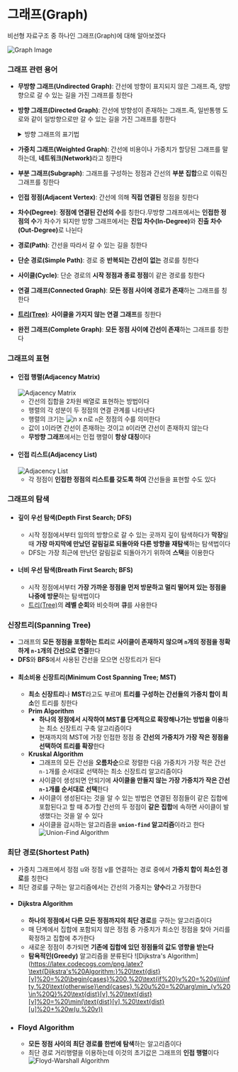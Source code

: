 # 그래프(Graph)
비선형 자료구조 중 하나인 그래프(Graph)에 대해 알아보겠다

![Graph Image](https://oopy.lazyrockets.com/api/v2/notion/image?src=https%3A%2F%2Fs3-us-west-2.amazonaws.com%2Fsecure.notion-static.com%2F74539cbb-5cca-4e9f-b61d-32d5fd6c4edd%2Fgraph.drawio_(1).png&blockId=097d7f6e-c43e-4dc4-97ca-0b9b79bb22a3)

### 그래프 관련 용어
+ **무방향 그래프(Undirected Graph)**: 간선에 방향이 표지되지 않은 그래프.즉, 양방향으로 갈 수 있는 길을 가진 그래프를 칭한다
+ **방향 그래프(Directed Graph)**: 간선에 방향성이 존재하는 그래프.즉, 일반통행 도로와 같이 일방향으로만 갈 수 있는 길을 가진 그래프를 칭한다
    <details>
    <summary>방향 그래프의 표기법</summary>
    <ul>
        <li><b><code>&lt;A, B&gt;</code></b> 와 같이 표기하는데 이는 정점 <code>A</code>에서 정점 <code>B</code>로만 갈 수 있는 간선을 의미한다</li>
    </ul>
    </details>

+ **가중치 그래프(Weighted Graph)**: 간선에 비용이나 가중치가 할당된 그래프를 말하는데, <b>네트워크(Network)</b>라고 칭한다
+ **부분 그래프(Subgraph)**: 그래프를 구성하는 정점과 간선의 **부분 집합**으로 이뤄진 그래프를 칭한다
+ **인접 정점(Adjacent Vertex)**: 간선에 의해 **직접 연결된** 정점을 칭한다
+ **차수(Degree)**: **정점에 연결된 간선의 수**를 칭한다.무방향 그래프에서는 **인접한 정점의 수**가 차수가 되지만 방향 그래프에서는 <b>진입 차수(In-Degree)</b>와 <b>진출 차수(Out-Degree)</b>로 나뉜다
+ **경로(Path)**: 간선을 따라서 갈 수 있는 길을 칭한다
+ **단순 경로(Simple Path)**: 경로 중 **반복되는 간선이 없는** 경로를 칭한다
+ **사이클(Cycle)**: 단순 경로의 **시작 정점과 종료 정점**이 같은 경로를 칭한다
+ **연결 그래프(Connected Graph)**: **모든 정점 사이에 경로가 존재**하는 그래프를 칭한다
+ **[트리(Tree)](https://github.com/snowykte0426/Today-I-Learned/blob/main/Data%20Structure/Tree.md)**: **사이클을 가지지 않는 연결 그래프**를 칭한다
+ **완전 그래프(Complete Graph)**: **모든 정점 사이에 간선이 존재**하는 그래프를 칭한다
### 그래프의 표현
+ #### 인접 행렬(Adjacency Matrix)
    ![Adjacency Matrix](https://latex.codecogs.com/png.latex?\text{Adjacency%20Matrix:%20}%20A%20=%20\begin{bmatrix}%20a_{11}%20&%20a_{12}%20&%20\cdots%20&%20a_{1n}%20\\%20a_{21}%20&%20a_{22}%20&%20\cdots%20&%20a_{2n}%20\\%20\vdots%20&%20\vdots%20&%20\ddots%20&%20\vdots%20\\%20a_{n1}%20&%20a_{n2}%20&%20\cdots%20&%20a_{nn}%20\end{bmatrix})
    + 간선의 집합을 2차원 배열로 표현하는 방법이다
    + 행렬의 각 성분이 두 정점의 연결 관계를 나타낸다
    + 행렬의 크기는 ![n x n](https://latex.codecogs.com/png.latex?n%20\times%20n)로 ``n``은 정점의 수를 의미한다
    + 값이 ``1``이라면 간선이 존재하는 것이고 ``0``이라면 간선이 존재하지 않는다
    + **무방향 그래프**에서는 인접 행렬이 **항상 대칭**이다
+ #### 인접 리스트(Adjacency List)
    ![Adjacency List](https://latex.codecogs.com/png.latex?\text{Adjacency%20List:}%20\begin{aligned}%201:%20\{a_{11},%20a_{12},%20\dots,%20a_{1k}\}%20\\%202:%20\{a_{21},%20a_{22},%20\dots,%20a_{2m}\}%20\\%20\vdots%20\\%20n:%20\{a_{n1},%20a_{n2},%20\dots,%20a_{np}\}%20\end{aligned})
    + 각 정점이 **인접한 정점의 리스트를 갖도록 하여** 간선들을 표현할 수도 있다
### 그래프의 탐색
+ #### 깊이 우선 탐색(Depth First Search; DFS)
    + 시작 정점에서부터 임의의 방향으로 갈 수 있는 곳까지 깊이 탐색하다가 **막장**일 때 **가장 마지막에 만났던 갈림길로 되돌아와 다른 방향을 재탐색**하는 탐색법이다
    + DFS는 가장 최근에 만난던 갈림길로 되돌아가기 위하여 **스택**을 이용한다
+ #### 너비 우선 탐색(Breath First Search; BFS)
    + 시작 정점에서부터 **가장 가까운 정점을 먼저 방문하고 멀리 떨어져 있는 정점을 나중에 방문**하는 탐색법이다
    +  [트리(Tree)](https://github.com/snowykte0426/Today-I-Learned/blob/main/Data%20Structure/Tree.md)의 **레벨 순회**와 비슷하며 **큐**를 사용한다
### 신장트리(Spanning Tree)
+ 그래프의 **모든 정점을 포함하는 트리**로 **사이클이 존재하지 않으며 ``n``개의 정점을 정확하게 ``n-1``개의 간선으로 연결**한다
+ **DFS**와 **BFS**에서 사용된 간선을 모으면 신장트리가 된다
+ #### 최소비용 신장트리(Minimum Cost Spanning Tree; MST)
    + **최소 신장트리**나 **MST**라고도 부르며 **트리를 구성하는 간선들의 가중치 합이 최소**인 트리를 칭한다
    + **Prim Algorithm**
        + **하나의 정점에서 시작하여 MST를 단계적으로 확장해나가는 방법을 이용**하는 최소 신장트리 구축 알고리즘이다
        + 현재까지의 MST에 가장 인접한 정점 중 **간선의 가중치가 가장 작은 정점을 선택하여 트리를 확장**한다
    + **Kruskal Algorithm**
        + 그래프의 모든 간선을 **오름차순**으로 정렬한 다음 가중치가 가장 적은 간선 ``n-1``개를 순서대로 선택하는 최소 신장트리 알고리즘이다
        + 사이클이 생성되면 안되기에 **사이클을 만들지 않는 가장 가중치가 작은 간선 ``n-1``개를 순서대로 선택**한다
        + 사이클이 생성된다는 것을 알 수 있는 방법은 연결된 정점들이 같은 집합에 포함된다고 할 때 추가할 간선의 두 정점이 **같은 집합**에 속하면 사이클이 발생했다는 것을 알 수 있다
        + 사이클을 감시하는 알고리즘을 **``union-find`` 알고리즘**이라고 한다
    ![Union-Find Algorithm](https://latex.codecogs.com/png.latex?\text{Union-Find%20Algorithm:}%20\text{if%20Find}(u)%20=%20Find(v),%20\text{then%20a%20cycle%20exists;}%20\text{else%20}%20\begin{aligned}%20&\text{rootX}%20=%20Find(u),%20rootY%20=%20Find(v)\\%20&\text{if%20}rootX%20\neq%20rootY:%20parent[rootX]%20=%20rootY.%20\end{aligned})

### 최단 경로(Shortest Path)
+ 가중치 그래프에서 정점 u와 정점 v를 연결하는 경로 중에서 **가중치 합이 최소인 경로**를 칭한다
+ 최단 경로를 구하는 알고리즘에서는 간선의 가중치는 **양수**라고 가정한다
+ #### Dijkstra Algorithm
    + **하나의 정점에서 다른 모든 정점까지의 최단 경로**를 구하는 알고리즘이다
    + 매 단계에서 집합에 포함되지 않은 정점 중 가중치가 최소인 정점을 찾아 거리를 확정하고 집합에 추가한다
    + 새로운 정점이 추가되면 **기존에 집합에 있던 정점들의 값도 영향을 받는다**
    + **탐욕적인(Greedy)** 알고리즘을 분류된다
    ![Dijkstra's Algorithm](https://latex.codecogs.com/png.latex?\text{Dijkstra's%20Algorithm:}%20\text{dist}[v]%20=%20\begin{cases}%200,%20\text{if%20}v%20=%20s\\\infty,%20\text{otherwise}\end{cases},%20u%20=%20\arg\min_{v%20\in%20Q}%20\text{dist}[v],%20\text{dist}[v]%20=%20\min(\text{dist}[v],%20\text{dist}[u]%20+%20w(u,%20v))
+ ### Floyd Algorithm
    + **모든 정점 사이의 최단 경로를 한번에 탐색**하는 알고리즘이다
    + 최단 경로 거리행렬을 이용하는데 이것의 초기값은 그래프의 **인접 행렬**이다
    ![Floyd-Warshall Algorithm](https://latex.codecogs.com/png.latex?\text{Floyd-Warshall%20Algorithm:}%20D[i][j]%20=%20\begin{cases}%200,%20\text{if%20}i%20=%20j\\%20w(i,%20j),%20\text{if%20edge%20}(i,%20j)%20\text{exists}\\%20\infty,%20\text{otherwise}%20\end{cases},%20D[i][j]%20=%20\min(D[i][j],%20D[i][k]%20+%20D[k][j])%20\forall%20k%20\in%20\{1,%202,%20\dots,%20n\})
